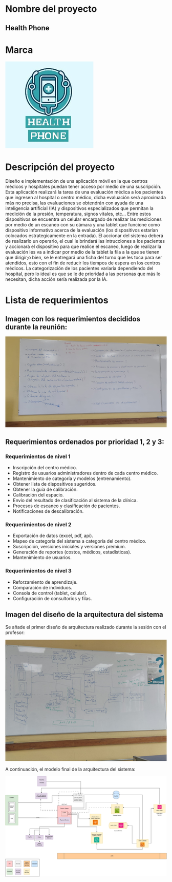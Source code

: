 # Nombre del proyecto

## Health Phone

# Marca

![alt text](Documentation/Images/Logo.jpeg)

# Descripción del proyecto

Diseño e implementación de una aplicación móvil en la que centros médicos y hospitales puedan tener acceso por medio de una suscripción. Esta aplicación realizará la tarea de una evaluación médica a los pacientes que ingresen al hospital o centro médico, dicha evaluación será aproximada más no precisa, las evaluaciones se obtendrán con ayuda de una inteligencia artificial (IA) y dispositivos especializados que permitan la medición de la presión, temperatura, signos vitales, etc... Entre estos dispositivos se encuentra un celular encargado de realizar las mediciones por medio de un escaneo con su cámara y una tablet que funcione como dispositivo informativo acerca de la evaluación (los dispositivos estarían colocados estrategicamente en la entrada). El accionar del sistema deberá de realizarlo un operario, el cual le brindará las intrucciones a los pacientes y accionará el dispositivo para que realice el escaneo, luego de realizar la evaluación les va a indicar por medio de la tablet la fila a la que se tienen que dirigir;o bien, se le entregará una ficha del turno que les toca para ser atendidos, esto con el fin de reducir los tiempos de espera en los centros médicos. La categorización de los pacientes variaría dependiendo del hospital, pero lo ideal es que se le de prioridad a las personas que más lo necesitan, dicha acción sería realizada por la IA.


# Lista de requerimientos

## Imagen con los requerimientos decididos durante la reunión:

![alt text](Documentation/Images/ListaRequerimientos.jpeg)

## Requerimientos ordenados por prioridad 1, 2 y 3:

### Requerimientos de nivel 1

- Inscripción del centro médico.
- Registro de usuarios administradores dentro de cada centro médico.
- Mantenimiento de categoría y modelos (entrenamiento).
- Obtener lista de dispositivos sugeridos.
- Obtener la guía de calibración.
- Calibración del espacio.
- Envío del resultado de clasificación al sistema de la clínica.
- Procesos de escaneo y clasificación de pacientes.
- Notificaciones de descalibración.

### Requerimientos de nivel 2

- Exportación de datos (excel, pdf, api).
- Mapeo de categoría del sistema a categoría del centro médico.
- Suscripción, versiones iniciales y versiones premium.
- Generación de reportes (costos, médicos, estadísticas).
- Mantenimiento de usuarios.

### Requerimientos de nivel 3

- Reforzamiento de aprendizaje.
- Comparación de individuos.
- Consola de control (tablet, celular).
- Configuración de consultorios y filas. 

## Imagen del diseño de la arquitectura del sistema

Se añade el primer diseño de arquitectura realizado durante la sesión con el profesor:

![alt text](Documentation/Images/DiagramaInicial.jpeg)

A continuación, el modelo final de la arquitectura del sistema:

![alt text](Documentation/Images/DiagramaFinal.png)
